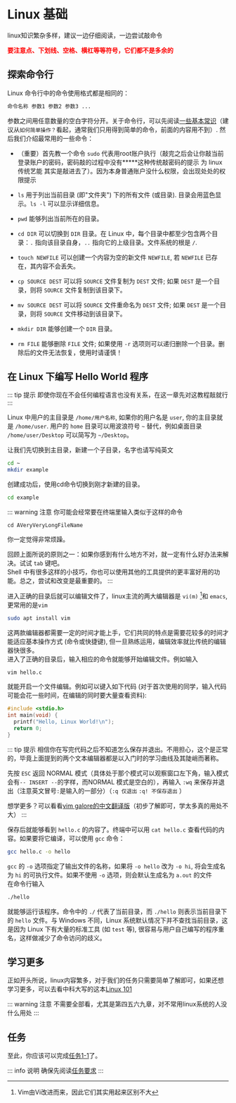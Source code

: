 # Linux 基础

linux知识繁杂多样，建议一边仔细阅读，一边尝试敲命令

<strong style="color: red">要注意点、下划线、空格、横杠等等符号，它们都不是多余的</strong>

## 探索命令行
Linux 命令行中的命令使用格式都是相同的：

```bash
命令名称 参数1 参数2 参数3 ...
```

参数之间用任意数量的空白字符分开。关于命令行，可以先阅读[一些基本常识](https://linux.cn/article-6160-1.html)（建议从`如何简单操作？`看起，通常我们只用得到简单的命令，前面的内容用不到）. 然后我们介绍最常用的一些命令：

- （重要）首先教一个命令 `sudo` 代表用root账户执行（敲完之后会让你敲当前登录账户的密码，密码敲的过程中没有*****这种传统敲密码的提示 为 linux 传统艺能 其实是敲进去了）。因为本身普通账户没什么权限，会出现处处的权限提示

- `ls` 用于列出当前目录 (即"文件夹") 下的所有文件 (或目录). 目录会用蓝色显示。`ls -l` 可以显示详细信息。
- `pwd` 能够列出当前所在的目录。
- `cd DIR` 可以切换到 `DIR` 目录。在 Linux 中，每个目录中都至少包含两个目录：`.` 指向该目录自身，`..` 指向它的上级目录。文件系统的根是 `/`.
- `touch NEWFILE` 可以创建一个内容为空的新文件 `NEWFILE`, 若 `NEWFILE` 已存在，其内容不会丢失。
- `cp SOURCE DEST` 可以将 `SOURCE` 文件复制为 `DEST` 文件; 如果 `DEST` 是一个目录，则将 `SOURCE` 文件复制到该目录下。
- `mv SOURCE DEST` 可以将 `SOURCE` 文件重命名为 `DEST` 文件; 如果 `DEST` 是一个目录，则将 `SOURCE` 文件移动到该目录下。
- `mkdir DIR` 能够创建一个 `DIR` 目录。
- `rm FILE` 能够删除 `FILE` 文件; 如果使用 `-r` 选项则可以递归删除一个目录。删除后的文件无法恢复，使用时请谨慎！

## **在 Linux 下编写 Hello World 程序**
::: tip 提示
即使你现在不会任何编程语言也没有关系，在这一章先对这教程敲就行
:::

Linux 中用户的主目录是 `/home/用户名称`, 如果你的用户名是 `user`, 你的主目录就是 `/home/user`. 用户的 `home` 目录可以用波浪符号 `~` 替代，例如桌面目录 `/home/user/Desktop` 可以简写为 `~/Desktop`。

让我们先切换到主目录，新建一个子目录，名字也请写纯英文

```bash
cd ~
mkdir example
```

创建成功后，使用cd命令切换到刚才新建的目录。

```bash
cd example
```

::: warning 注意
你可能会经常要在终端里输入类似于这样的命令

```
cd AVeryVeryLongFileName
```

你一定觉得非常烦躁。

回顾上面所说的原则之一：如果你感到有什么地方不对，就一定有什么好办法来解决。试试 `tab` 键吧。  
Shell 中有很多这样的小技巧，你也可以使用其他的工具提供的更丰富好用的功能。总之，尝试和改变是最重要的。
:::

进入正确的目录后就可以编辑文件了，linux主流的两大编辑器是 `vi(m)` [^1]和 `emacs`, 更常用的是`vim`

```bash
sudo apt install vim
```

这两款编辑器都需要一定的时间才能上手，它们共同的特点是需要花较多的时间才能适应基本操作方式 (命令或快捷键), 但一旦熟练运用，编辑效率就比传统的编辑器快很多。  
进入了正确的目录后，输入相应的命令就能够开始编辑文件。例如输入

```bash
vim hello.c
```

就能开启一个文件编辑。例如可以键入如下代码 (对于首次使用的同学，输入代码可能会花一些时间，在编辑的同时要大量查看资料):

```c
#include <stdio.h>
int main(void) {
  printf("Hello, Linux World!\n");
  return 0;
}
```

::: tip 提示
相信你在写完代码之后不知道怎么保存并退出。不用担心，这个是正常的，毕竟上面提到的两个文本编辑器都是以入门时的学习曲线及其陡峭而著称。

先按 `ESC` 返回 NORMAL 模式（具体处于那个模式可以观察窗口左下角，输入模式会有`-- INSERT --`的字样，而NORMAL 模式是空白的），再输入 `:wq` 来保存并退出（注意英文冒号`:`是输入的一部分）（`:q 仅退出` `:q! 不保存退出` ）

想学更多？可以看看[vim galore的中文翻译版](https://gitlab.com/wsdjeg/vim-galore-zh_cn)（初步了解即可，学太多真的用处不大）
:::

保存后就能够看到 `hello.c` 的内容了。终端中可以用 `cat hello.c` 查看代码的内容。如果要将它编译，可以使用 `gcc` 命令：

```bash
gcc hello.c -o hello
```

`gcc` 的 `-o` 选项指定了输出文件的名称，如果将 `-o hello` 改为 `-o hi`, 将会生成名为 `hi` 的可执行文件。如果不使用 `-o` 选项，则会默认生成名为 `a.out` 的文件  
在命令行输入

```bash
./hello
```

就能够运行该程序。命令中的 `./` 代表了当前目录，而 `./hello` 则表示当前目录下的 `hello` 文件。与 Windows 不同，Linux 系统默认情况下并不查找当前目录，这是因为 Linux 下有大量的标准工具 (如 `test` 等), 很容易与用户自己编写的程序重名，这样做减少了命令访问的歧义。

## 学习更多
正如开头所说，linux内容繁多，对于我们的任务只需要简单了解即可，如果还想学习更多，可以去看中科大写的这本[Linux 101](https://101.lug.ustc.edu.cn/)

::: warning 注意
不需要全部看，尤其是第四五六九章，对不常用linux系统的人没什么用处
:::

## 任务
至此，你应该可以完成[任务1-1](../tasks/1)了。

::: info 说明
确保先阅读[任务要求](/algorithm/tasks/)
:::

[^1]: Vim由Vi改进而来，因此它们其实用起来区别不大
